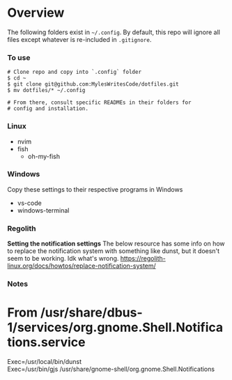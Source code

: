 # Overview
The following folders exist in `~/.config`. By default, this repo will ignore
all files except whatever is re-included in `.gitignore`. 

### To use
```
# Clone repo and copy into `.config` folder
$ cd ~
$ git clone git@github.com:MylesWritesCode/dotfiles.git 
$ mv dotfiles/* ~/.config

# From there, consult specific READMEs in their folders for 
# config and installation.
```

### Linux
- nvim
- fish
  - oh-my-fish

### Windows
Copy these settings to their respective programs in Windows
- vs-code
- windows-terminal

### Regolith
**Setting the notification settings**
The below resource has some info on how to replace the notification system with
something like dunst, but it doesn't seem to be working. Idk what's wrong.
https://regolith-linux.org/docs/howtos/replace-notification-system/

### Notes
# From /usr/share/dbus-1/services/org.gnome.Shell.Notifications.service
Exec=/usr/local/bin/dunst    
Exec=/usr/bin/gjs /usr/share/gnome-shell/org.gnome.Shell.Notifications
